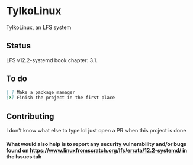 # TylkoLinux
TylkoLinux, an LFS system

## Status
LFS v12.2-systemd book chapter: 3.1.

## To do
```md
[ ] Make a package manager
[X] Finish the project in the first place
```

## Contributing
I don't know what else to type lol just open a PR when this project is done
#### What would also help is to report any security vulnerability and/or bugs found on https://www.linuxfromscratch.org/lfs/errata/12.2-systemd/ in the Issues tab